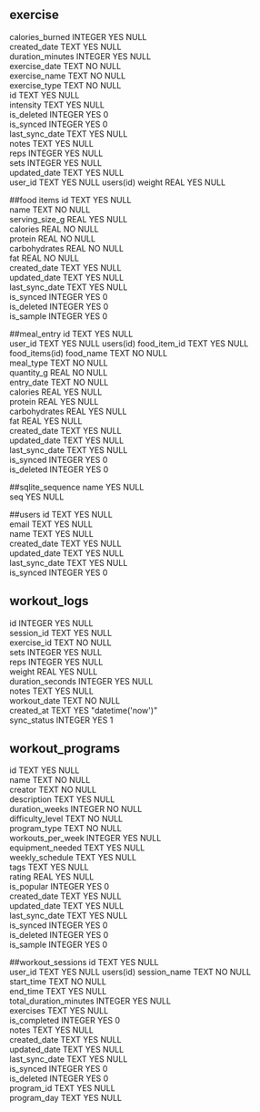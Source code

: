 ## exercise
calories_burned	INTEGER	YES	NULL	
created_date	TEXT	YES	NULL	
duration_minutes	INTEGER	YES	NULL	
exercise_date	TEXT	NO	NULL	
exercise_name	TEXT	NO	NULL	
exercise_type	TEXT	NO	NULL	
id	TEXT	YES	NULL	
intensity	TEXT	YES	NULL	
is_deleted	INTEGER	YES	0	
is_synced	INTEGER	YES	0	
last_sync_date	TEXT	YES	NULL	
notes	TEXT	YES	NULL	
reps	INTEGER	YES	NULL	
sets	INTEGER	YES	NULL	
updated_date	TEXT	YES	NULL	
user_id	TEXT	YES	NULL	users(id)
weight	REAL	YES	NULL	

##food items
id	TEXT	YES	NULL	
name	TEXT	NO	NULL	
serving_size_g	REAL	YES	NULL	
calories	REAL	NO	NULL	
protein	REAL	NO	NULL	
carbohydrates	REAL	NO	NULL	
fat	REAL	NO	NULL	
created_date	TEXT	YES	NULL	
updated_date	TEXT	YES	NULL	
last_sync_date	TEXT	YES	NULL	
is_synced	INTEGER	YES	0	
is_deleted	INTEGER	YES	0	
is_sample	INTEGER	YES	0	

##meal_entry
id	TEXT	YES	NULL	
user_id	TEXT	YES	NULL	users(id)
food_item_id	TEXT	YES	NULL	food_items(id)
food_name	TEXT	NO	NULL	
meal_type	TEXT	NO	NULL	
quantity_g	REAL	NO	NULL	
entry_date	TEXT	NO	NULL	
calories	REAL	YES	NULL	
protein	REAL	YES	NULL	
carbohydrates	REAL	YES	NULL	
fat	REAL	YES	NULL	
created_date	TEXT	YES	NULL	
updated_date	TEXT	YES	NULL	
last_sync_date	TEXT	YES	NULL	
is_synced	INTEGER	YES	0	
is_deleted	INTEGER	YES	0	

##sqlite_sequence
name		YES	NULL	
seq		YES	NULL	

##users
id	TEXT	YES	NULL	
email	TEXT	YES	NULL	
name	TEXT	YES	NULL	
created_date	TEXT	YES	NULL	
updated_date	TEXT	YES	NULL	
last_sync_date	TEXT	YES	NULL	
is_synced	INTEGER	YES	0	

## workout_logs
id	INTEGER	YES	NULL	
session_id	TEXT	YES	NULL	
exercise_id	TEXT	NO	NULL	
sets	INTEGER	YES	NULL	
reps	INTEGER	YES	NULL	
weight	REAL	YES	NULL	
duration_seconds	INTEGER	YES	NULL	
notes	TEXT	YES	NULL	
workout_date	TEXT	NO	NULL	
created_at	TEXT	YES	"datetime('now')"	
sync_status	INTEGER	YES	1	

## workout_programs
id	TEXT	YES	NULL	
name	TEXT	NO	NULL	
creator	TEXT	NO	NULL	
description	TEXT	YES	NULL	
duration_weeks	INTEGER	NO	NULL	
difficulty_level	TEXT	NO	NULL	
program_type	TEXT	NO	NULL	
workouts_per_week	INTEGER	YES	NULL	
equipment_needed	TEXT	YES	NULL	
weekly_schedule	TEXT	YES	NULL	
tags	TEXT	YES	NULL	
rating	REAL	YES	NULL	
is_popular	INTEGER	YES	0	
created_date	TEXT	YES	NULL	
updated_date	TEXT	YES	NULL	
last_sync_date	TEXT	YES	NULL	
is_synced	INTEGER	YES	0	
is_deleted	INTEGER	YES	0	
is_sample	INTEGER	YES	0	

##workout_sessions
id	TEXT	YES	NULL	
user_id	TEXT	YES	NULL	users(id)
session_name	TEXT	NO	NULL	
start_time	TEXT	NO	NULL	
end_time	TEXT	YES	NULL	
total_duration_minutes	INTEGER	YES	NULL	
exercises	TEXT	YES	NULL	
is_completed	INTEGER	YES	0	
notes	TEXT	YES	NULL	
created_date	TEXT	YES	NULL	
updated_date	TEXT	YES	NULL	
last_sync_date	TEXT	YES	NULL	
is_synced	INTEGER	YES	0	
is_deleted	INTEGER	YES	0	
program_id	TEXT	YES	NULL	
program_day	TEXT	YES	NULL	
